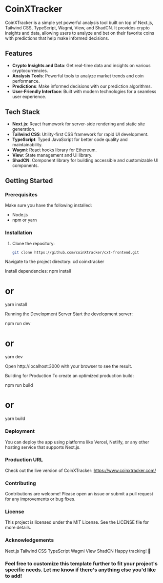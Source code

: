 # CoinXTracker

CoinXTracker is a simple yet powerful analysis tool built on top of Next.js, Tailwind CSS, TypeScript, Wagmi, View, and ShadCN. It provides crypto insights and data, allowing users to analyze and bet on their favorite coins with predictions that help make informed decisions.

## Features

- **Crypto Insights and Data**: Get real-time data and insights on various cryptocurrencies.
- **Analysis Tools**: Powerful tools to analyze market trends and coin performance.
- **Predictions**: Make informed decisions with our prediction algorithms.
- **User-Friendly Interface**: Built with modern technologies for a seamless user experience.

## Tech Stack

- **Next.js**: React framework for server-side rendering and static site generation.
- **Tailwind CSS**: Utility-first CSS framework for rapid UI development.
- **TypeScript**: Typed JavaScript for better code quality and maintainability.
- **Wagmi**: React hooks library for Ethereum.
- **View**: State management and UI library.
- **ShadCN**: Component library for building accessible and customizable UI components.

## Getting Started

### Prerequisites

Make sure you have the following installed:

- Node.js
- npm or yarn

### Installation

1. Clone the repository:

   ```bash
   git clone https://github.com/coinXtracker/cxt-frontend.git
   ```

Navigate to the project directory:
cd coinxtracker

Install dependencies:
npm install

# or

yarn install

Running the Development Server
Start the development server:

npm run dev

# or

yarn dev

Open http://localhost:3000 with your browser to see the result.

Building for Production
To create an optimized production build:

npm run build

# or

yarn build

### Deployment

You can deploy the app using platforms like Vercel, Netlify, or any other hosting service that supports Next.js.

### Production URL

Check out the live version of CoinXTracker: https://www.coinxtracker.com/

### Contributing

Contributions are welcome! Please open an issue or submit a pull request for any improvements or bug fixes.

### License

This project is licensed under the MIT License. See the LICENSE file for more details.

### Acknowledgements

Next.js
Tailwind CSS
TypeScript
Wagmi
View
ShadCN
Happy tracking! 🚀

### Feel free to customize this template further to fit your project's specific needs. Let me know if there's anything else you'd like to add!
